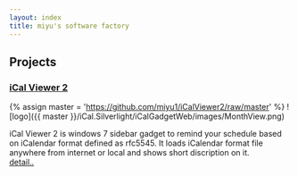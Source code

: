 ```yaml
---
layout: index
title: miyu's software factory
---
```


## Projects

### [iCal Viewer 2](/iCalViewer2)
{% assign master = 'https://github.com/miyu1/iCalViewer2/raw/master' %}
![logo]({{ master }}/iCal.Silverlight/iCalGadgetWeb/images/MonthView.png)

iCal Viewer 2 is windows 7 sidebar gadget to remind your schedule based on
iCalendar format defined as rfc5545.
It loads iCalendar format file anywhere from internet or local and shows short discription on it.  
[detail..](/iCalViewer2)

